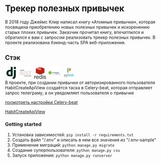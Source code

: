# Трекер полезных привычек

 В 2018 году Джеймс Клир написал книгу «Атомные привычки», которая посвящена приобретению новых полезных привычек и искоренению старых плохих привычек. Заказчик прочитал книгу, впечатлился и обратился к вам с запросом реализовать трекер полезных привычек. В проекте реализована бэкенд-часть SPA веб-приложения.

## Стэк
<div>
   <img src="https://github.com/devicons/devicon/blob/master/icons/django/django-plain.svg" alt="django" width="40" height="40"/>&nbsp;
   <img src="https://github.com/devicons/devicon/blob/master/icons/djangorest/djangorest-original-wordmark.svg" alt="djangorest" width="40" height="40"/>&nbsp;
   <img src="https://github.com/devicons/devicon/blob/master/icons/redis/redis-original-wordmark.svg" alt="redis" width="40" height="40"/>&nbsp;
   <img src="https://github.com/devicons/devicon/blob/master/icons/swagger/swagger-original-wordmark.svg" alt="swagger" width="40" height="40"/>&nbsp;
   <img src="https://github.com/devicons/devicon/blob/master/icons/pytest/pytest-original-wordmark.svg" alt="pytest" width="40" height="40"/>
</div>
В проекте, при создании привычки от авторизированного пользователя HabitCreateApiView создаётся таска в Celery-beat, 
которая отправляет запрос телеграму, а он уведомляет пользователя о привычке

[посмотреть настройки Celery-beat](config/settings.py) 

[HabitCreateApiView](habit/views.py/)


### Getting started
1. Установка зависимостей:
`pip install -r requirements.txt`
2. Создать файл "/.env" и описать в нем все значения из "/.env-sample"
3. Применение миграций:
   `python manage.py migrate`
4. Создание суперпользователя:
   `python manage.py csu`
5. Запуск приложения:
   `python manage.py runserver`
